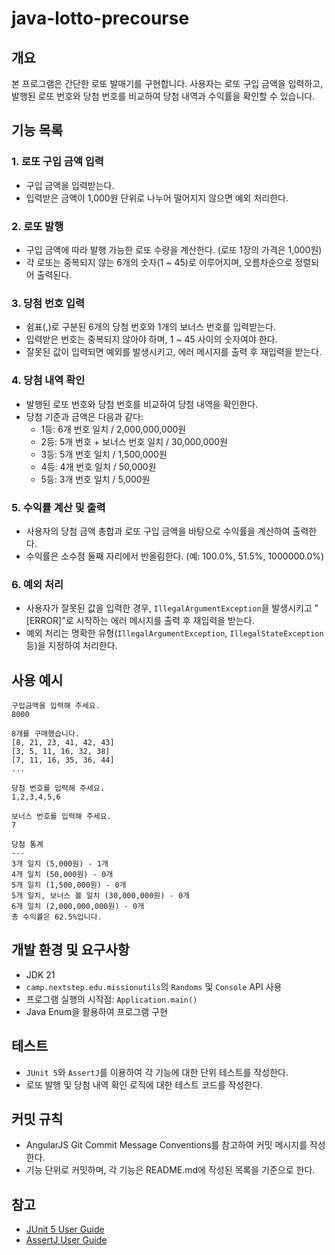 # java-lotto-precourse

## 개요
본 프로그램은 간단한 로또 발매기를 구현합니다. 사용자는 로또 구입 금액을 입력하고, 발행된 로또 번호와 당첨 번호를 비교하여 당첨 내역과 수익률을 확인할 수 있습니다.

## 기능 목록

### 1. 로또 구입 금액 입력
- 구입 금액을 입력받는다.
- 입력받은 금액이 1,000원 단위로 나누어 떨어지지 않으면 예외 처리한다.

### 2. 로또 발행
- 구입 금액에 따라 발행 가능한 로또 수량을 계산한다. (로또 1장의 가격은 1,000원)
- 각 로또는 중복되지 않는 6개의 숫자(1 ~ 45)로 이루어지며, 오름차순으로 정렬되어 출력된다.

### 3. 당첨 번호 입력
- 쉼표(,)로 구분된 6개의 당첨 번호와 1개의 보너스 번호를 입력받는다.
- 입력받은 번호는 중복되지 않아야 하며, 1 ~ 45 사이의 숫자여야 한다.
- 잘못된 값이 입력되면 예외를 발생시키고, 에러 메시지를 출력 후 재입력을 받는다.

### 4. 당첨 내역 확인
- 발행된 로또 번호와 당첨 번호를 비교하여 당첨 내역을 확인한다.
- 당첨 기준과 금액은 다음과 같다:
  - 1등: 6개 번호 일치 / 2,000,000,000원
  - 2등: 5개 번호 + 보너스 번호 일치 / 30,000,000원
  - 3등: 5개 번호 일치 / 1,500,000원
  - 4등: 4개 번호 일치 / 50,000원
  - 5등: 3개 번호 일치 / 5,000원

### 5. 수익률 계산 및 출력
- 사용자의 당첨 금액 총합과 로또 구입 금액을 바탕으로 수익률을 계산하여 출력한다.
- 수익률은 소수점 둘째 자리에서 반올림한다. (예: 100.0%, 51.5%, 1000000.0%)

### 6. 예외 처리
- 사용자가 잘못된 값을 입력한 경우, `IllegalArgumentException`을 발생시키고 "[ERROR]"로 시작하는 에러 메시지를 출력 후 재입력을 받는다.
- 예외 처리는 명확한 유형(`IllegalArgumentException`, `IllegalStateException` 등)을 지정하여 처리한다.

## 사용 예시
```
구입금액을 입력해 주세요.
8000

8개를 구매했습니다.
[8, 21, 23, 41, 42, 43]
[3, 5, 11, 16, 32, 38]
[7, 11, 16, 35, 36, 44]
...

당첨 번호를 입력해 주세요.
1,2,3,4,5,6

보너스 번호를 입력해 주세요.
7

당첨 통계
---
3개 일치 (5,000원) - 1개
4개 일치 (50,000원) - 0개
5개 일치 (1,500,000원) - 0개
5개 일치, 보너스 볼 일치 (30,000,000원) - 0개
6개 일치 (2,000,000,000원) - 0개
총 수익률은 62.5%입니다.
```

## 개발 환경 및 요구사항
- JDK 21
- `camp.nextstep.edu.missionutils`의 `Randoms` 및 `Console` API 사용
- 프로그램 실행의 시작점: `Application.main()`
- Java Enum을 활용하여 프로그램 구현

## 테스트
- `JUnit 5`와 `AssertJ`를 이용하여 각 기능에 대한 단위 테스트를 작성한다.
- 로또 발행 및 당첨 내역 확인 로직에 대한 테스트 코드를 작성한다.
  
## 커밋 규칙
- AngularJS Git Commit Message Conventions를 참고하여 커밋 메시지를 작성한다.
- 기능 단위로 커밋하며, 각 기능은 README.md에 작성된 목록을 기준으로 한다.

## 참고
- [JUnit 5 User Guide](https://junit.org/junit5/docs/current/user-guide/)
- [AssertJ User Guide](https://assertj.github.io/doc/)